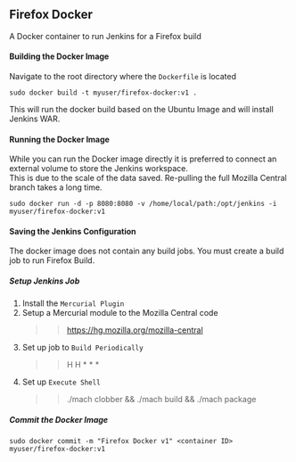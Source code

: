 ## Firefox Docker

A Docker container to run Jenkins for a Firefox build


#### Building the Docker Image

Navigate to the root directory where the `Dockerfile` is located

```
sudo docker build -t myuser/firefox-docker:v1 .
```

This will run the docker build based on the Ubuntu Image and will install Jenkins WAR.


#### Running the Docker Image

While you can run the Docker image directly it is preferred to connect an external volume to store the Jenkins workspace.  
This is due to the scale of the data saved.  Re-pulling the full Mozilla Central branch takes a long time.


```
sudo docker run -d -p 8080:8080 -v /home/local/path:/opt/jenkins -i myuser/firefox-docker:v1

```


#### Saving the Jenkins Configuration

The docker image does not contain any build jobs.  You must create a build job to run Firefox Build.

##### Setup Jenkins Job

1. Install the `Mercurial Plugin`
2. Setup a Mercurial module to the Mozilla Central code
     >> https://hg.mozilla.org/mozilla-central
3. Set up job to `Build Periodically`
     >> H H * * *
4. Set up `Execute Shell`
     >> ./mach clobber && ./mach build && ./mach package


##### Commit the Docker Image

```
sudo docker commit -m "Firefox Docker v1" <container ID> myuser/firefox-docker:v1
```




